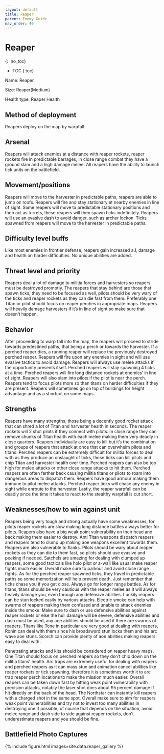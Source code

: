 ```yaml
---
layout: default
title: Reaper
parent: Enemy Guide
nav_order: 40
---
```


# Reaper
{: .no_toc}

- TOC
{:toc}

Name: Reaper

Size: Reaper(Medium)

Health type: Reaper Health

## Method of deployment

Reapers deploy on the map by warpfall.

## Arsenal

Reapers will attack enemies at a distance with reaper rockets, reaper rockets fire in predictable barrages, in close range combat they have a ground slam and a high damage melee. All reapers have the ability to launch tick units on the battlefield.

## Movement/positions

Reapers will move to the harvester in predictable paths, reapers are able to jump on roofs. Reapers will fire and stay stationary at nearby enemies in line of sight. Some reapers will move to predictable stationary positions and then act as turrets, these reapers will then spawn ticks indefinitely. Reapers will use an evasive dash to avoid danger, such as archer lockon. Ticks spawned from reapers will move to the harvester in predictable paths.

## Difficulty level buffs

Like most enemies in frontier defense, reapers gain increased a.I, damage and health on harder difficulties. No unique abilities are added.

## Threat level and priority 

Reapers deal a lot of damage to militia forces and harvesters so reapers must be destroyed promptly. The reapers that stay behind are those thst spawn ticks, they need to be focused as well, pilots should be very wary of the ticks and reaper rockets as they can die fast from them. Preferably one Titan or pilot should focus on reaper perches in appropriate maps. Reapers will heavily damage harvesters if it’s in line of sight so make sure that doesn’t happen. 

## Behavior

After proceeding to warp fall into the map, the reapers will proceed to stride towards predestined paths, that being a perch or towards the harvester. If a perched reaper dies, a running reaper will replace the previously destroyed perched reaper. Reapers will fire upon any enemies in sight and will use evasive tactics to avoid damage. Reapers will always use melee attacks if the opportunity presents itself. Perched reapers will stay spawning 4 ticks at a time. Perched reapers will fire long distance rockets at enemies' in line of sight. Reapers will also slam into pilots if the pilot is near the perch. Reapers tend to focus pilots more so than titans on harder difficulties if they are present. Reapers will sometimes go on top of buildings for height advantage and as a shortcut on some maps.

## Strengths

Reapers have many strengths, those being a decently good rocket attack that can shred a lot of Titan and harvester health in seconds. The reaper rockets will 2 shot pilots if they connect with pilots. In close range they can remove chunks of Titan health with each melee making them very deadly in close quarters. Reapers individually are easy to kill but it’s the combination and groups of reapers that attack at once that can overwhelm pilots and titans. Perched reapers can be extremely difficult for militia forces to deal with as they produce an onslaught of ticks, these ticks can kill pilots and chip Titan and harvester health over time. Perched reapers can also be too high for melee attacks or other close range attacks to hit them. Perched reapers are often farther back causing militia titans or pilots to roam into dangerous areas to dispatch them. Reapers have good armour making them immune to pilot melee attacks. Perched reaper ticks will chase any enemy in sight while enroute to the harvester. Lastly, the reaper warpfall can be deadly since the time it takes to react to the stealthy warpfall is cut short.

## Weaknesses/how to win against unit 

Reapers being very tough and strong actually have some weaknesses, for pilots reaper rockets are slow making long distance battles always better for pilots. Reapers also have a big weak point vulnerability on their head and back making them easier to destroy. Anti Titan weapons dispatch reapers and reapers tend to clump up making aoe weapons excellent towards them. Reapers are also vulnerable to flanks. Pilots should be wary about reaper rockets as they can die to them fast, so pilots should use evasive and peeking if needed. Satchels are amazing for dealing with clumped up reapers, some good tacticals like holo pilot or a-wall like usual make reaper fights much easier. Overall make sure to parkour and avoid close range fights. As for the perched reaper spawned ticks, they travel in predictable paths so some memorization will help prevent death. Just remember that ticks chase you if you get close. Always go for longer range battles. As for titans, titans should be very cautious with the reaper melee as it will always heavily damage you, even through any defensive abilities. Luckily reapers can be stun locked easily by various attacks. Electric smoke can help with swarms of reapers making them confused and unable to attack enemies inside the smoke. Make sure to dash or use defensive abilities against reaper rockets or else the hull damage will be severe, defensive abilities and dash must be used, any aoe abilities should be used if there are swarms of reapers. Titans like Tone in particular are very good at dealing with reapers, Ronin can deal with them since his broadsword stun locks them and his arc wave aoe stuns. Scorch can provide plenty of aoe abilities making reapers easy to deal with.

Penetrating attacks and kits should be considered on reaper heavy maps. One Titan should focus on perched reapers so they don’t chip down on the militia titans' health. Arc traps are extremely useful for dealing with reapers and perched reapers as it can mass stun and animation cancel abilities like reaper rockets or tick spawning, therefore it is sometimes worth it to arc trap reaper perch locations to make the mission much easier. Overall reapers can be taken down fast by hitting weak point vulnerability with precision attacks, notably the laser shot does about 95 percent damage if hit directly on the back of the head. The Northstar can instantly kill reapers with a charged shot in the same spot. Overall make sure to aim for reapers weak point vulnerabilities and try not to invest too many abilities in destroying one if possible, of course that depends on the situation, avoid melee range and dash side to side against reaper rockets, don’t underestimate reapers and you should be fine. 

## Battlefield Photo Captures

{% include figure.html images=site.data.reaper_gallery %}
